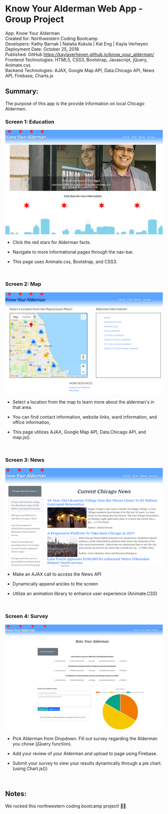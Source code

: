 # Know Your Alderman Web App - Group Project

App: Know Your Alderman \
Created for: Northwestern Coding Bootcamp \
Developers: Kathy Barnak | Natalia Kukula | Kat Eng | Kayla Verheyen \
Deployment Date:  October 25, 2018 \
Published: GitHub <https://kaylaverheyen.github.io/know_your_alderman/> \
Frontend Technologies: HTML5, CSS3, Bootstrap, Javascript, jQuery, Animate.css \
Backend Technologies: AJAX, Google Map API, Data.Chicago API, News API, Firebase, Charts.js 

## Summary: 
The purpose of this app is the provide information on local Chicago Aldermen.

### Screen 1: Education

![Know Your Alderman Screen 1](assets/images/page1.png)

* Click the red stars for Alderman facts.

* Navigate to more informational pages through the nav-bar.

* This page uses Animate.css, Bootstrap, and CSS3.

</br>

### Screen 2: Map

![Know Your Alderman Screen 2](assets/images/page2.png)

* Select a location from the map to learn more about the alderman's in that area. 

* You can find contact information, website links, ward information, and office information,

* This page utilizes AJAX, Google Map API, Data.Chicago API, and map.js().

</br>

### Screen 3: News

![Know Your Alderman Screen 3](assets/images/page3.png)

* Make an AJAX call to access the News API

* Dynamically append aricles to the screen

* Utilize an animation library to enhance user experience (Animate.CSS)

</br>

### Screen 4: Survey

![Know Your Alderman Screen 4](assets/images/page4.png)

* Pick Alderman from Dropdown. Fill out survey regarding the Alderman you chose (jQuery function).

* Add your review of your Alderman and upload to page using Firebase. 

* Submit your survey to view your results dynamically through a pie chart. (using Chart.js())

</br>

## Notes:

We rocked this northwestern coding bootcamp project!  💪🏼